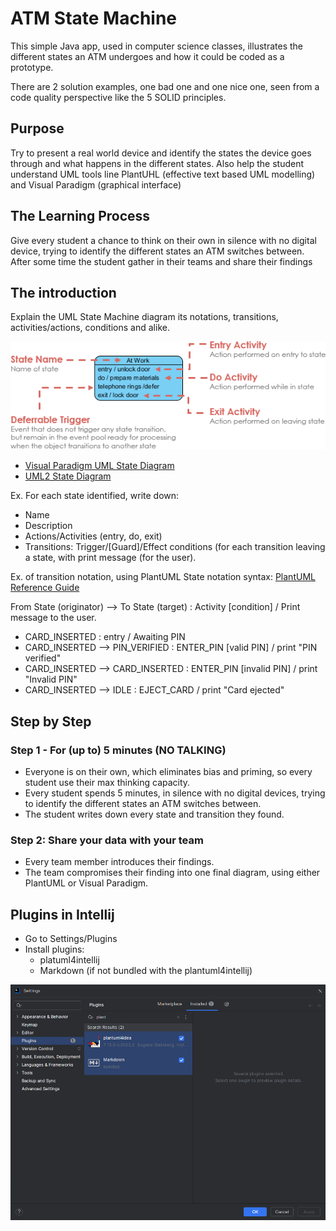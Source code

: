 # ATM State Machine
This simple Java app, used in computer science classes, illustrates the different states an ATM undergoes and how it could be coded as a prototype.

There are 2 solution examples, one bad one and one nice one, seen from a code quality perspective like the 5 SOLID principles. 

## Purpose
Try to present a real world device and identify the states the device goes through and what happens in the different states.
Also help the student understand UML tools line PlantUHL (effective text based UML modelling) and Visual Paradigm (graphical interface)

## The Learning Process
Give every student a chance to think on their own in silence with no digital device, trying to identify the different states an ATM switches between.
After some time the student gather in their teams and share their findings

## The introduction
Explain the UML State Machine diagram its notations, transitions, activities/actions, conditions and alike.

![State Notations](/images/state-notations.png)

- [Visual Paradigm UML State Diagram](https://www.visual-paradigm.com/guide/uml-unified-modeling-language/what-is-state-machine-diagram/)
- [UML2 State Diagram](https://sparxsystems.com/resources/tutorials/uml2/state-diagram.html)

Ex. For each state identified, write down:
- Name
- Description
- Actions/Activities (entry, do, exit) 
- Transitions: Trigger/[Guard]/Effect conditions (for each transition leaving a state, with print message (for the user).

Ex. of transition notation, using PlantUML State notation syntax: [PlantUML Reference Guide](https://plantuml.com/guide)

From State (originator) --> To State (target) : Activity [condition] / Print message to the user.

- CARD_INSERTED : entry / Awaiting PIN
- CARD_INSERTED --> PIN_VERIFIED : ENTER_PIN [valid PIN] / print "PIN verified"
- CARD_INSERTED --> CARD_INSERTED : ENTER_PIN [invalid PIN] / print "Invalid PIN"
- CARD_INSERTED --> IDLE : EJECT_CARD / print "Card ejected"

## Step by Step
### Step 1 - For (up to) 5 minutes (NO TALKING)
- Everyone is on their own, which eliminates bias and priming, so every student use their max thinking capacity.
- Every student spends 5 minutes, in silence with no digital devices, trying to identify the different states an ATM switches between.
- The student writes down every state and transition they found.

### Step 2: Share your data with your team
- Every team member introduces their findings.
- The team compromises their finding into one final diagram, using either PlantUML or Visual Paradigm.

## Plugins in Intellij
- Go to Settings/Plugins
- Install plugins:
  - platuml4intellij
  - Markdown (if not bundled with the plantuml4intellij)

![Intellij Plugins](/images/intellij-plugins.png)